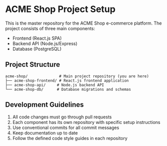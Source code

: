 # ACME Shop Project Setup

This is the master repository for the ACME Shop e-commerce platform. The project consists of three main components:
- Frontend (React.js SPA)
- Backend API (Node.js/Express)
- Database (PostgreSQL)

## Project Structure
```
acme-shop/              # Main project repository (you are here)
├── acme-shop-frontend/ # React.js frontend application
├── acme-shop-api/     # Node.js backend API
└── acme-shop-db/      # Database migrations and schemas
```

## Development Guidelines
1. All code changes must go through pull requests
2. Each component has its own repository with specific setup instructions
3. Use conventional commits for all commit messages
4. Keep documentation up to date
5. Follow the defined code style guides in each repository